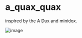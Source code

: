 # a_quax_quax

inspired by the A Dux and minidox.

![image](https://user-images.githubusercontent.com/9113313/143048359-22087732-bd66-4904-99ac-6a9a6beba859.png)
